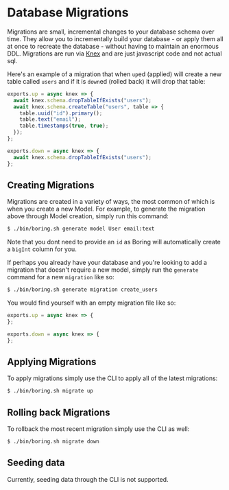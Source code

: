 # Database Migrations
Migrations are small, incremental changes to your database schema over time. They allow you to incrementally build your database - or apply them all at once to recreate the database - without having to maintain an enormous DDL. Migrations are run via [Knex](knexjs.org) and are just javascript code and not actual sql.

Here's an example of a migration that when `up`ed (applied) will create a new table called `users` and if it is `down`ed (rolled back) it will drop that table:
```javascript
exports.up = async knex => {
  await knex.schema.dropTableIfExists("users");
  await knex.schema.createTable("users", table => {
    table.uuid("id").primary();
    table.text("email");
    table.timestamps(true, true);
  });
};

exports.down = async knex => {
  await knex.schema.dropTableIfExists("users");
};
```

## Creating Migrations
Migrations are created in a variety of ways, the most common of which is when you create a new Model. For example, to generate the migration above through Model creation, simply run this command:
```bash
$ ./bin/boring.sh generate model User email:text
```
Note that you dont need to provide an `id` as Boring will automatically create a `bigInt` column for you.

If perhaps you already have your database and you're looking to add a migration that doesn't require a new model, simply run the `generate` command for a new `migration` like so:
```bash
$ ./bin/boring.sh generate migration create_users
```
You would find yourself with an empty migration file like so:
```javascript
exports.up = async knex => {
};

exports.down = async knex => {
};
```

## Applying Migrations
To apply migrations simply use the CLI to apply all of the latest migrations:
```bash
$ ./bin/boring.sh migrate up
```

## Rolling back Migrations
To rollback the most recent migration simply use the CLI as well:
```bash
$ ./bin/boring.sh migrate down
```

## Seeding data
Currently, seeding data through the CLI is not supported.
